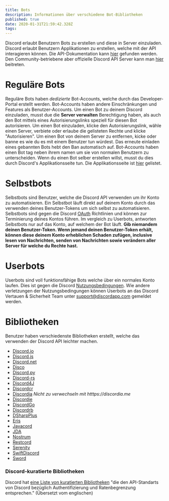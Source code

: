 ```yaml
---
title: Bots
description: Informationen über verschiedene Bot-Bibliotheken
published: true
date: 2020-01-31T21:59:42.328Z
tags: 
---
```


Discord erlaubt Benutzern Bots zu erstellen und diese in Server einzuladen. Discord erlaubt Benutzern Applikationen zu erstellen, welche mit der API interagieren können. Die API-Dokumentation kann [hier](https://discordapp.com/developers/docs/intro) gefunden werden.
Den Community-betriebene aber offizielle Discord API Server kann man [hier](https://discord.gg/discord-api) beitreten.

# Reguläre Bots
Reguläre Bots haben *dedizierte* Bot-Accounts, welche durch das Developer-Portal erstellt werden. Bot-Accounts haben andere Einschränkungen und Features als Benutzer-Accounts. Um einen Bot zu deinem Discord einzuladen, musst due die **Server verwalten** Berechtigung haben, als auch den Bot mittels eines Autorisierungslinks speziell für diesen Bot autorisieren. Um einen Bot einzuladen, klicke den Autorisierungslink, wähle einen Server, verbiete oder erlaube die gelisteten Rechte und klicke "Autorisieren". Um einen Bot von deinem Server zu entfernen, kicke oder banne es wie du es mit einem Benutzer tun würdest. Das erneute einladen eines gebannten Bots hebt den Ban automatisch auf. Bot-Accounts haben einen Bot tag neben ihrem namen um sie von normalen Benutzern zu unterscheiden. Wenn du einen Bot selber erstellen willst, musst du dies durch Discord's Applikationsseite tun. Die Applikationsseite ist [hier](https://discordapp.com/developers/applications/me) gelistet.

# Selbstbots
Selbstbots sind Benutzer, welche die Discord API verwenden um ihr Konto zu automatisieren. Ein Selbstbot läuft direkt auf deinem Konto durch das verwenden deines Benutzer-Tokens um sich selbst zu automatisieren. Selbstbots sind gegen die Discord [OAuth](https://discordapp.com/developers/docs/topics/oauth2#bot-vs-user-accounts) Richtlinien und können zur Terminierung deines Kontos führen. Im vergleich zu Userbots, antworten Selbstbots nur auf das Konto, auf welchem der Bot läuft. **Gib niemandem deinen Benutzer-Token. Wenn jemand deinen Benutzer-Token erhält, können diese deinem Konto erheblichen Schaden zufügen, inclusive lesen von Nachrichten, senden von Nachrichten sowie verändern aller Server für welche du Rechte hast.**

# Userbots
Userbots sind voll funktionsfähige Bots welche über ein normales Konto laufen. Dies ist gegen die Discord [Nutzungsbedingungen](https://discordapp.com/terms). Wie andere verletzungen der Nutzungsbedingungen können Userbots an das Discord Vertauen & Sicherheit Team unter support@discordapp.com gemeldet werden.

# Bibliotheken
Benutzer haben verschiedenste Bibliotheken erstellt, welche das verwenden der Discord API leichter machen.
* [Discord.io](https://github.com/izy521/discord.io)
* [Discord.js](https://github.com/hydrabolt/discord.js)
* [Discord.net](https://github.com/RogueException/Discord.Net)
* [Disco](https://github.com/b1naryth1ef/disco)
* [Discord.py](https://github.com/Rapptz/discord.py)
* [Discord-rs](https://github.com/SpaceManiac/discord-rs)
* [Discord4J](https://github.com/austinv11/Discord4J)
* [Discordcr](https://github.com/meew0/discordcr)
* [Discordia](https://github.com/SinisterRectus/Discordia) *Nicht zu verwechseln mit htttps://discordia.me*
* [Discordie](https://github.com/qeled/discordie)
* [DiscordGo](https://github.com/bwmarrin/discordgo)
* [Discordrb](https://github.com/meew0/discordrb)
* [DSharpPlus](https://github.com/NaamloosDT/DSharpPlus)
* [Eris](https://github.com/abalabahaha/eris)
* [Javacord](https://github.com/BtoBastian/Javacord)
* [JDA](https://github.com/DV8FromTheWorld/JDA)
* [Nostrum](https://github.com/Kraigie/nostrum)
* [Restcord](https://github.com/restcord/restcord)
* [Serenity](https://github.com/zeyla/serenity)
* [SwiftDiscord](https://github.com/nuclearace/SwiftDiscord)
* [Sword](https://github.com/Azoy/Sword)

### Discord-kuratierte Bibliotheken
Discord hat [eine Liste von kuratierten Bibliotheken](https://discordapp.com/developers/docs/topics/community-resources#libraries) "die den API-Standarts von Discord bezüglich Authentifizierung und Ratenbegrenzung entsprechen." (Übersetzt vom englischen)